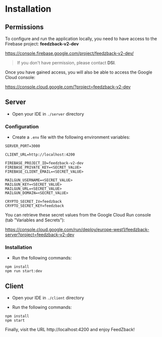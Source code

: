 # Installation

## Permissions

To configure and run the application locally, you need to have access to the Firebase project: **feedzback-v2-dev**

https://console.firebase.google.com/project/feedzback-v2-dev/

> If you don't have permission, please contact **DSI**.

Once you have gained access, you will also be able to access the Google Cloud console:

https://console.cloud.google.com/?project=feedzback-v2-dev

## Server

- Open your IDE in `./server` directory

### Configuration

- Create a `.env` file with the following environment variables:

```shell
SERVER_PORT=3000

CLIENT_URL=http://localhost:4200

FIREBASE_PROJECT_ID=feedzback-v2-dev
FIREBASE_PRIVATE_KEY=<SECRET_VALUE>
FIREBASE_CLIENT_EMAIL=<SECRET_VALUE>

MAILGUN_USERNAME=<SECRET_VALUE>
MAILGUN_KEY=<SECRET_VALUE>
MAILGUN_URL=<SECRET_VALUE>
MAILGUN_DOMAIN=<SECRET_VALUE>

CRYPTO_SECRET_IV=feedzback
CRYPTO_SECRET_KEY=feedzback
```

You can retrieve these secret values from the Google Cloud Run console (tab "Variables and Secrets"):

https://console.cloud.google.com/run/deploy/europe-west1/feedzback-server?project=feedzback-v2-dev

### Installation

- Run the following commands:

```shell
npm install
npm run start:dev
```

## Client

- Open your IDE in `./client` directory

- Run the following commands:

```shell
npm install
npm start
```

Finally, visit the URL http://localhost:4200 and enjoy FeedZback!
